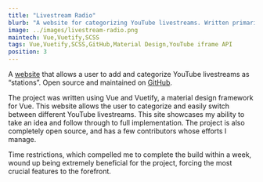 ```yaml
---
title: "Livestream Radio"
blurb: "A website for categorizing YouTube livestreams. Written primarily in Vue."
image: ../images/livestream-radio.png
maintech: Vue,Vuetify,SCSS
tags: Vue,Vuetify,SCSS,GitHub,Material Design,YouTube iframe API
position: 3
---
```

A [website](https://livestreamradio.netlify.com/) that allows a user to add and categorize YouTube livestreams as “stations”. Open source and maintained on [GitHub](https://github.com/sparlos/livestream-radio).

The project was written using Vue and Vuetify, a material design framework for Vue. This website allows the user to categorize and easily switch between different YouTube livestreams. This site showcases my ability to take an idea and follow through to full implementation. The project is also completely open source, and has a few contributors whose efforts I manage.

Time restrictions, which compelled me to complete the build within a week, wound up being extremely beneficial for the project, forcing the most crucial features to the forefront.
